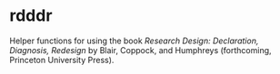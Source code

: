 # rdddr 

Helper functions for using the book *Research Design: Declaration, Diagnosis, Redesign* by Blair, Coppock, and Humphreys (forthcoming, Princeton University Press). 


